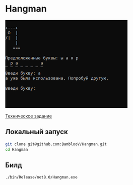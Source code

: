 # Hangman

![Demo](./docs/demo.png)

[Техническое задание](https://zhukovsd.github.io/java-backend-learning-course/projects/hangman/)

## Локальный запуск

```bash
git clone git@github.com:BamblooV/Hangman.git
cd Hangman
```

## Билд

```bash
./bin/Release/net8.0/Hangman.exe
```